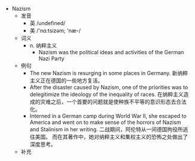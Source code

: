 - Nazism
  - 发音
    - 英 /undefined/
    - 美 /'nɑ:tsizəm; 'næ-/
  - 词义
    - n. 纳粹主义
      - Nazism was the political ideas and activities of the German Nazi Party
  - 例句
    - The new Nazism is resurging in some places in Germany. 新纳粹主义正在德国的一些地方复活。
    - After the disaster caused by Nazism, one of the priorities was to delegitimize the ideology of the inequality of races. 在纳粹主义造成的灾难之后，一个首要的问题就是使种族不平等的意识形态去合法化。
    - Interned in a German camp during World War II, she escaped to America and went on to make sense of the horrors of Nazism and Stalinism in her writing. 二战期间，阿伦特从一间德国拘役所逃往美国。 而在其著作中，她对纳粹主义和集权主义的恐怖之处做出了深度思考。
  - 补充